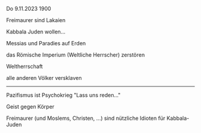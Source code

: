 Do 9.11.2023 1900

Freimaurer sind Lakaien

Kabbala Juden wollen...

Messias und Paradies auf Erden

das Römische Imperium
(Weltliche Herrscher)
zerstören

Weltherrschaft

alle anderen Völker versklaven

----

Pazifismus ist Psychokrieg
"Lass uns reden..."

Geist gegen Körper

Freimaurer
(und Moslems, Christen, ...)
sind nützliche Idioten
für Kabbala-Juden
